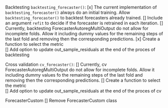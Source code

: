 Backtesting `backtesting_forecaster()`:
    [x] The current implementation of `backtesting_forecaster()` always do an initial training. Allow `backtesting_forecaster()` to backtest forecasters already trained.
    [] Include an argument `refit` to decide if the forecaster is retrained in each iteration.
    [] Currently, backtesting ForecasterAutoregMultiOutput do not allow for incomplete folds. Allow it including dummy values for the remaining steps of the last fold and removing then the corresponding predictions.
    [x] Create a function to select the metric  
    [] Add option to update out_sample_residuals at the end of the proces of backtesting

Cross validation `cv_forecaster()`:
    [] Currently, cv ForecasterAutoregMultiOutput do not allow for incomplete folds. Allow it including dummy values fo the remaining steps of the last fold and removing then the corresponding predictions.
    [] Create a function to select the metric  
    [] Add option to update out_sample_residuals at the end of the proces of cv

ForecasterCustom
    [] Remove ForecasterCustom class



